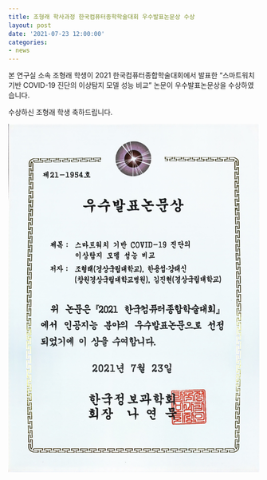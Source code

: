 ```yaml
---
title: 조형래 학사과정 한국컴퓨터종학학술대회 우수발표논문상 수상
layout: post
date: '2021-07-23 12:00:00'
categories:
- news
---
```


본 연구실 소속 조형래 학생이 2021 한국컴퓨터종합학술대회에서 발표한 “스마트워치 기반 COVID-19 진단의 이상탐지 모델 성능 비교” 논문이 우수발표논문상을 수상하였습니다. 

수상하신 조형래 학생 축하드립니다.


<img src="/post_image/21_우수발표논문상.jpg" width="700">